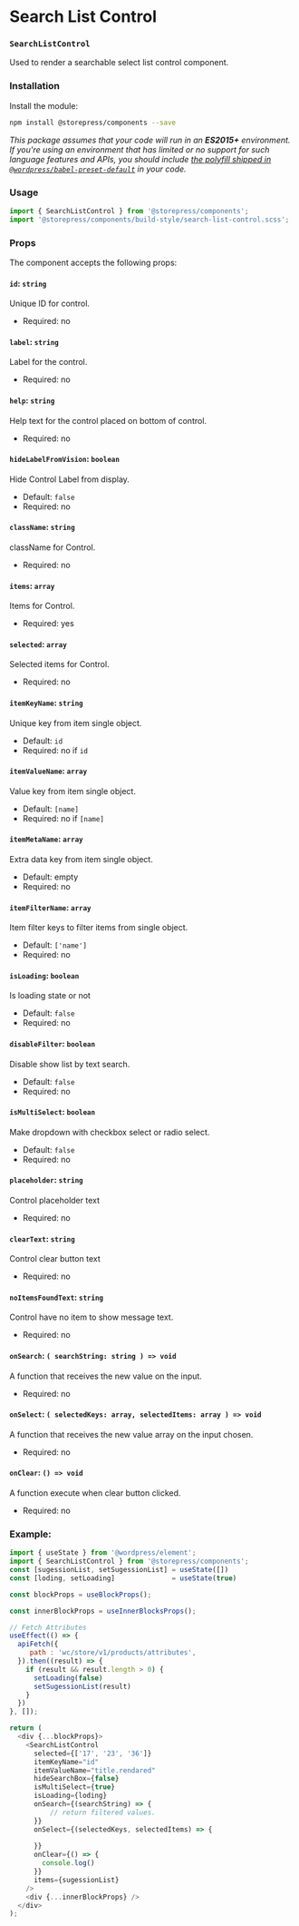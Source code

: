 # Search List Control

### `SearchListControl`

Used to render a searchable select list control component.

### Installation

Install the module:

```bash
npm install @storepress/components --save
```

_This package assumes that your code will run in an **ES2015+** environment. If you're using an environment that has limited or no support for such language features and APIs, you should include [the polyfill shipped in `@wordpress/babel-preset-default`](https://github.com/WordPress/gutenberg/tree/HEAD/packages/babel-preset-default#polyfill) in your code._

### Usage

```jsx
import { SearchListControl } from '@storepress/components';
import '@storepress/components/build-style/search-list-control.scss';
```

### Props

The component accepts the following props:


#### `id`: `string`

Unique ID for control.

-   Required: no

#### `label`: `string`

Label for the control.

-   Required: no

#### `help`: `string`

Help text for the control placed on bottom of control.

-   Required: no

#### `hideLabelFromVision`: `boolean`

Hide Control Label from display.

-   Default: `false`
-   Required: no

#### `className`: `string`

className for Control.

-   Required: no

#### `items`: `array`

Items for Control.

-   Required: yes

#### `selected`: `array`

Selected items for Control.

-   Required: no

#### `itemKeyName`: `string`

Unique key from item single object.

-   Default: `id`
-   Required: no if `id`

#### `itemValueName`: `array`

Value key from item single object.

-   Default: `[name]`
-   Required: no if `[name]`

#### `itemMetaName`: `array`

Extra data key from item single object.

-   Default: empty
-   Required: no 

#### `itemFilterName`: `array`

Item filter keys to filter items from single object.

-   Default: `['name']`
-   Required: no 

#### `isLoading`: `boolean`

Is loading state or not

-   Default: `false`
-   Required: no 

#### `disableFilter`: `boolean`

Disable show list by text search.

-   Default: `false`
-   Required: no 

#### `isMultiSelect`: `boolean`

Make dropdown with checkbox select or radio select.

-   Default: `false`
-   Required: no 

#### `placeholder`: `string`

Control placeholder text

-   Required: no 

#### `clearText`: `string`

Control clear button text

-   Required: no

#### `noItemsFoundText`: `string`

Control have no item to show message text.

-   Required: no

#### `onSearch`: `( searchString: string ) => void`

A function that receives the new value on the input.

-   Required: no

#### `onSelect`: `( selectedKeys: array, selectedItems: array ) => void`

A function that receives the new value array on the input chosen.

-   Required: no

#### `onClear`: `() => void`

A function execute when clear button clicked.

-   Required: no


### Example:

```js
import { useState } from '@wordpress/element';
import { SearchListControl } from '@storepress/components';
const [sugessionList, setSugessionList] = useState([])
const [loding, setLoading]              = useState(true)

const blockProps = useBlockProps();

const innerBlockProps = useInnerBlocksProps();

// Fetch Attributes
useEffect(() => {
  apiFetch({
     path : 'wc/store/v1/products/attributes',
  }).then((result) => {
    if (result && result.length > 0) {
      setLoading(false)
      setSugessionList(result)
    }
  })
}, []);

return (
  <div {...blockProps}>
    <SearchListControl
      selected={['17', '23', '36']}
      itemKeyName="id"
      itemValueName="title.rendared"
      hideSearchBox={false}
      isMultiSelect={true}
      isLoading={loding}
      onSearch={(searchString) => {
          // return filtered values.
      }}
      onSelect={(selectedKeys, selectedItems) => {
          
      }}
      onClear={() => {
        console.log()
      }}
      items={sugessionList}
    />
    <div {...innerBlockProps} />
  </div>
);
```
